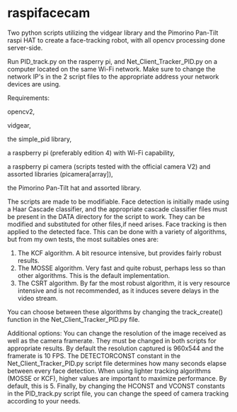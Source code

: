 # raspifacecam
Two python scripts utilizing the vidgear library and the Pimorino Pan-Tilt raspi HAT to create a face-tracking robot, with all opencv processing done server-side.

Run PID_track.py on the rasperry pi, and Net_Client_Tracker_PID.py on a computer located on the same Wi-Fi network.
Make sure to change the network IP's in the 2 script files to the appropriate address your network devices are using.


Requirements:

opencv2,

vidgear,

the simple_pid library,

a raspberry pi (preferably edition 4) with Wi-Fi capability,

a raspberry pi camera (scripts tested with the official camera V2) and assorted libraries (picamera[array]),

the Pimorino Pan-Tilt hat and assorted library.



The scripts are made to be modifiable. Face detection is initially made using a Haar Cascade classifier, and the appropriate cascade classifier files must be present in the DATA directory for the script to work. They can be modified and substituted for other files,if need arises.
Face tracking is then applied to the detected face. This can be done with a variety of algorithms, but from my own tests, the most suitables ones are:

1) The KCF algorithm. A bit resource intensive, but provides fairly robust results.
2) The MOSSE algorithm. Very fast and quite robust, perhaps less so than other algorithms. This is the default implementation.
3) The CSRT algorithm. By far the most robust algorithm, it is very resource intensive and is not recommended, as it induces severe delays in the video stream.

You can choose between these algorithms by changing the track_create() function in the Net_Client_Tracker_PID.py file.

Additional options: You can change the resolution of the image received as well as the camera framerate. They must be changed in both scripts for appropriate results.
By default the resolution captured is 960x544 and the framerate is 10 FPS.
The DETECTORCONST constant in the Net_Client_Tracker_PID.py script file determines how many seconds elapse between every face detection. When using lighter tracking algorithms (MOSSE or KCF), higher values are important to maximize performance. By default, this is 5.
Finally, by changing the HCONST and VCONST constants in the PID_track.py script file, you can change the speed of camera tracking according to your needs.
